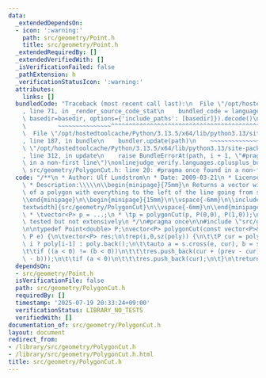 ```yaml
---
data:
  _extendedDependsOn:
  - icon: ':warning:'
    path: src/geometry/Point.h
    title: src/geometry/Point.h
  _extendedRequiredBy: []
  _extendedVerifiedWith: []
  _isVerificationFailed: false
  _pathExtension: h
  _verificationStatusIcon: ':warning:'
  attributes:
    links: []
  bundledCode: "Traceback (most recent call last):\n  File \"/opt/hostedtoolcache/Python/3.13.5/x64/lib/python3.13/site-packages/onlinejudge_verify/documentation/build.py\"\
    , line 71, in _render_source_code_stat\n    bundled_code = language.bundle(stat.path,\
    \ basedir=basedir, options={'include_paths': [basedir]}).decode()\n          \
    \         ~~~~~~~~~~~~~~~^^^^^^^^^^^^^^^^^^^^^^^^^^^^^^^^^^^^^^^^^^^^^^^^^^^^^^^^^^^^^^^^^^\n\
    \  File \"/opt/hostedtoolcache/Python/3.13.5/x64/lib/python3.13/site-packages/onlinejudge_verify/languages/cplusplus.py\"\
    , line 187, in bundle\n    bundler.update(path)\n    ~~~~~~~~~~~~~~^^^^^^\n  File\
    \ \"/opt/hostedtoolcache/Python/3.13.5/x64/lib/python3.13/site-packages/onlinejudge_verify/languages/cplusplus_bundle.py\"\
    , line 312, in update\n    raise BundleErrorAt(path, i + 1, \"#pragma once found\
    \ in a non-first line\")\nonlinejudge_verify.languages.cplusplus_bundle.BundleErrorAt:\
    \ src/geometry/PolygonCut.h: line 20: #pragma once found in a non-first line\n"
  code: "/**\n * Author: Ulf Lundstrom\n * Date: 2009-03-21\n * License: CC0\n * Source:\n\
    \ * Description:\\\\\n\\begin{minipage}{75mm}\n Returns a vector with the vertices\
    \ of a polygon with everything to the left of the line going from s to e cut away.\n\
    \\end{minipage}\n\\begin{minipage}{15mm}\n\\vspace{-6mm}\n\\includegraphics[width=\\\
    textwidth]{src/geometry/PolygonCut}\n\\vspace{-6mm}\n\\end{minipage}\n * Usage:\n\
    \ * \tvector<P> p = ...;\n * \tp = polygonCut(p, P(0,0), P(1,0));\n * Status:\
    \ tested but not extensively\n */\n#pragma once\n\n#include \"src/geometry/Point.h\"\
    \n\ntypedef Point<double> P;\nvector<P> polygonCut(const vector<P>& poly, P s,\
    \ P e) {\n\tvector<P> res;\n\trep(i,0,sz(poly)) {\n\t\tP cur = poly[i], prev =\
    \ i ? poly[i-1] : poly.back();\n\t\tauto a = s.cross(e, cur), b = s.cross(e, prev);\n\
    \t\tif ((a < 0) != (b < 0))\n\t\t\tres.push_back(cur + (prev - cur) * (a / (a\
    \ - b)));\n\t\tif (a < 0)\n\t\t\tres.push_back(cur);\n\t}\n\treturn res;\n}\n"
  dependsOn:
  - src/geometry/Point.h
  isVerificationFile: false
  path: src/geometry/PolygonCut.h
  requiredBy: []
  timestamp: '2025-07-19 20:33:24+09:00'
  verificationStatus: LIBRARY_NO_TESTS
  verifiedWith: []
documentation_of: src/geometry/PolygonCut.h
layout: document
redirect_from:
- /library/src/geometry/PolygonCut.h
- /library/src/geometry/PolygonCut.h.html
title: src/geometry/PolygonCut.h
---
```


